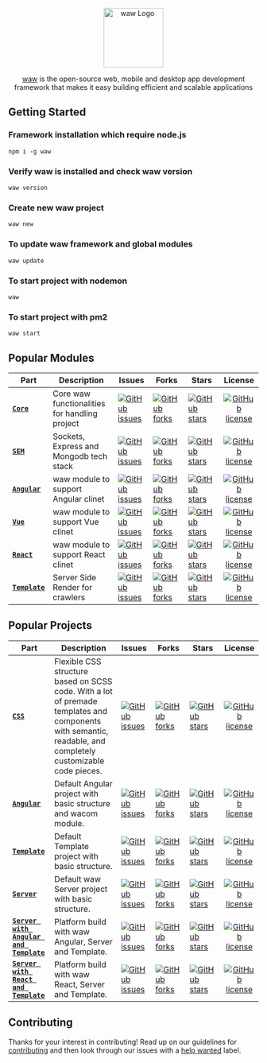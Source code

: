 <p align="center">
  <a href="https://wawjs.wiki/" target="_blank"><img src="https://wawjs.wiki/wiki/img/logo.svg" width="120" alt="waw Logo" /></a>
</p>
<p align="center"><a href="https://wawjs.wiki" target="_blank">waw</a> is the open-source web, mobile and desktop app development framework that makes it easy building efficient and scalable applications</p>

## Getting Started
### Framework installation which require node.js
`npm i -g waw`

### Verify waw is installed and check waw version
`waw version`

### Create new waw project
`waw new`

### To update waw framework and global modules
`waw update`

### To start project with nodemon
`waw`

### To start project with pm2
`waw start`

## Popular Modules
| Part | Description | Issues | Forks | Stars | License |
| ------- | ------- | ------- | ------- | ------- |:-----:|
| [**`Core`**](https://github.com/WebArtWork/core) | Core waw functionalities for handling project | [![GitHub issues](https://img.shields.io/github/issues/WebArtWork/core)](https://github.com/WebArtWork/core/issues) | [![GitHub forks](https://img.shields.io/github/forks/WebArtWork/core)](https://github.com/WebArtWork/core/network) | [![GitHub stars](https://img.shields.io/github/stars/WebArtWork/core)](https://github.com/WebArtWork/core/stargazers) | [![GitHub license](https://img.shields.io/github/license/WebArtWork/core)](https://github.com/WebArtWork/core/blob/master/LICENSE)
| [**`SEM`**](https://github.com/WebArtWork/sem) | Sockets, Express and Mongodb tech stack | [![GitHub issues](https://img.shields.io/github/issues/WebArtWork/sem)](https://github.com/WebArtWork/sem/issues) | [![GitHub forks](https://img.shields.io/github/forks/WebArtWork/sem)](https://github.com/WebArtWork/sem/network) | [![GitHub stars](https://img.shields.io/github/stars/WebArtWork/sem)](https://github.com/WebArtWork/sem/stargazers) | [![GitHub license](https://img.shields.io/github/license/WebArtWork/sem)](https://github.com/WebArtWork/sem/blob/master/LICENSE)
| [**`Angular`**](https://github.com/WebArtWork/angular) | waw module to support Angular clinet | [![GitHub issues](https://img.shields.io/github/issues/WebArtWork/angular)](https://github.com/WebArtWork/angular/issues) | [![GitHub forks](https://img.shields.io/github/forks/WebArtWork/angular)](https://github.com/WebArtWork/angular/network) | [![GitHub stars](https://img.shields.io/github/stars/WebArtWork/angular)](https://github.com/WebArtWork/angular/stargazers) | [![GitHub license](https://img.shields.io/github/license/WebArtWork/angular)](https://github.com/WebArtWork/angular/blob/master/LICENSE)
| [**`Vue`**](https://github.com/WebArtWork/vue) | waw module to support Vue clinet | [![GitHub issues](https://img.shields.io/github/issues/WebArtWork/vue)](https://github.com/WebArtWork/vue/issues) | [![GitHub forks](https://img.shields.io/github/forks/WebArtWork/vue)](https://github.com/WebArtWork/vue/network) | [![GitHub stars](https://img.shields.io/github/stars/WebArtWork/vue)](https://github.com/WebArtWork/vue/stargazers) | [![GitHub license](https://img.shields.io/github/license/WebArtWork/vue)](https://github.com/WebArtWork/vue/blob/master/LICENSE)
| [**`React`**](https://github.com/WebArtWork/react) | waw module to support React clinet | [![GitHub issues](https://img.shields.io/github/issues/WebArtWork/react)](https://github.com/WebArtWork/react/issues) | [![GitHub forks](https://img.shields.io/github/forks/WebArtWork/react)](https://github.com/WebArtWork/react/network) | [![GitHub stars](https://img.shields.io/github/stars/WebArtWork/react)](https://github.com/WebArtWork/react/stargazers) | [![GitHub license](https://img.shields.io/github/license/WebArtWork/react)](https://github.com/WebArtWork/react/blob/master/LICENSE)
| [**`Template`**](https://github.com/WebArtWork/template) | Server Side Render for crawlers | [![GitHub issues](https://img.shields.io/github/issues/WebArtWork/template)](https://github.com/WebArtWork/template/issues) | [![GitHub forks](https://img.shields.io/github/forks/WebArtWork/template)](https://github.com/WebArtWork/template/network) | [![GitHub stars](https://img.shields.io/github/stars/WebArtWork/template)](https://github.com/WebArtWork/template/stargazers) | [![GitHub license](https://img.shields.io/github/license/WebArtWork/template)](https://github.com/WebArtWork/template/blob/master/LICENSE)

## Popular Projects
| Part | Description | Issues | Forks | Stars | License |
| ------- | ------- | ------- | ------- | ------- |:-----:|
| [**`CSS`**](https://github.com/WebArtWork/wawcss) | Flexible CSS structure based on SCSS code. With a lot of premade templates and components with semantic, readable, and completely customizable code pieces. | [![GitHub issues](https://img.shields.io/github/issues/WebArtWork/wawcss)](https://github.com/WebArtWork/wawcss/issues) | [![GitHub forks](https://img.shields.io/github/forks/WebArtWork/wawcss)](https://github.com/WebArtWork/wawcss/network) | [![GitHub stars](https://img.shields.io/github/stars/WebArtWork/wawcss)](https://github.com/WebArtWork/wawcss/stargazers) | [![GitHub license](https://img.shields.io/github/license/WebArtWork/wawcss)](https://github.com/WebArtWork/wawcss/blob/master/LICENSE)
| [**`Angular`**](https://github.com/WebArtWork/wawNgx) | Default Angular project with basic structure and wacom module. | [![GitHub issues](https://img.shields.io/github/issues/WebArtWork/wawNgx)](https://github.com/WebArtWork/wawNgx/issues) | [![GitHub forks](https://img.shields.io/github/forks/WebArtWork/wawNgx)](https://github.com/WebArtWork/wawNgx/network) | [![GitHub stars](https://img.shields.io/github/stars/WebArtWork/wawNgx)](https://github.com/WebArtWork/wawNgx/stargazers) | [![GitHub license](https://img.shields.io/github/license/WebArtWork/wawNgx)](https://github.com/WebArtWork/wawNgx/blob/master/LICENSE)
| [**`Template`**](https://github.com/WebArtWork/wawTemplate) | Default Template project with basic structure. | [![GitHub issues](https://img.shields.io/github/issues/WebArtWork/wawTemplate)](https://github.com/WebArtWork/wawTemplate/issues) | [![GitHub forks](https://img.shields.io/github/forks/WebArtWork/wawTemplate)](https://github.com/WebArtWork/wawTemplate/network) | [![GitHub stars](https://img.shields.io/github/stars/WebArtWork/wawTemplate)](https://github.com/WebArtWork/wawTemplate/stargazers) | [![GitHub license](https://img.shields.io/github/license/WebArtWork/wawTemplate)](https://github.com/WebArtWork/wawTemplate/blob/master/LICENSE)
| [**`Server`**](https://github.com/WebArtWork/wawServer) | Default waw Server project with basic structure. | [![GitHub issues](https://img.shields.io/github/issues/WebArtWork/wawServer)](https://github.com/WebArtWork/wawServer/issues) | [![GitHub forks](https://img.shields.io/github/forks/WebArtWork/wawServer)](https://github.com/WebArtWork/wawServer/network) | [![GitHub stars](https://img.shields.io/github/stars/WebArtWork/wawServer)](https://github.com/WebArtWork/wawServer/stargazers) | [![GitHub license](https://img.shields.io/github/license/WebArtWork/wawServer)](https://github.com/WebArtWork/wawServer/blob/master/LICENSE)
| [**`Server with Angular and Template`**](https://github.com/WebArtWork/wawNgxPlatform) | Platform build with waw Angular, Server and Template. | [![GitHub issues](https://img.shields.io/github/issues/WebArtWork/wawNgxPlatform)](https://github.com/WebArtWork/wawNgxPlatform/issues) | [![GitHub forks](https://img.shields.io/github/forks/WebArtWork/wawNgxPlatform)](https://github.com/WebArtWork/wawNgxPlatform/network) | [![GitHub stars](https://img.shields.io/github/stars/WebArtWork/wawNgxPlatform)](https://github.com/WebArtWork/wawNgxPlatform/stargazers) | [![GitHub license](https://img.shields.io/github/license/WebArtWork/wawNgxPlatform)](https://github.com/WebArtWork/wawNgxPlatform/blob/master/LICENSE)
| [**`Server with React and Template`**](https://github.com/WebArtWork/wawReactPlatform) | Platform build with waw React, Server and Template. | [![GitHub issues](https://img.shields.io/github/issues/WebArtWork/wawReactPlatform)](https://github.com/WebArtWork/wawReactPlatform/issues) | [![GitHub forks](https://img.shields.io/github/forks/WebArtWork/wawReactPlatform)](https://github.com/WebArtWork/wawReactPlatform/network) | [![GitHub stars](https://img.shields.io/github/stars/WebArtWork/wawReactPlatform)](https://github.com/WebArtWork/wawReactPlatform/stargazers) | [![GitHub license](https://img.shields.io/github/license/WebArtWork/wawReactPlatform)](https://github.com/WebArtWork/wawReactPlatform/blob/master/LICENSE)

## Contributing
Thanks for your interest in contributing! Read up on our guidelines for
[contributing](https://github.com/WebArtWork/waw/CONTRIBUTING.md)
and then look through our issues with a [help wanted](https://github.com/WebArtWork/waw/issues?q=is%3Aopen+is%3Aissue+label%3A%22help+wanted%22)
label.
